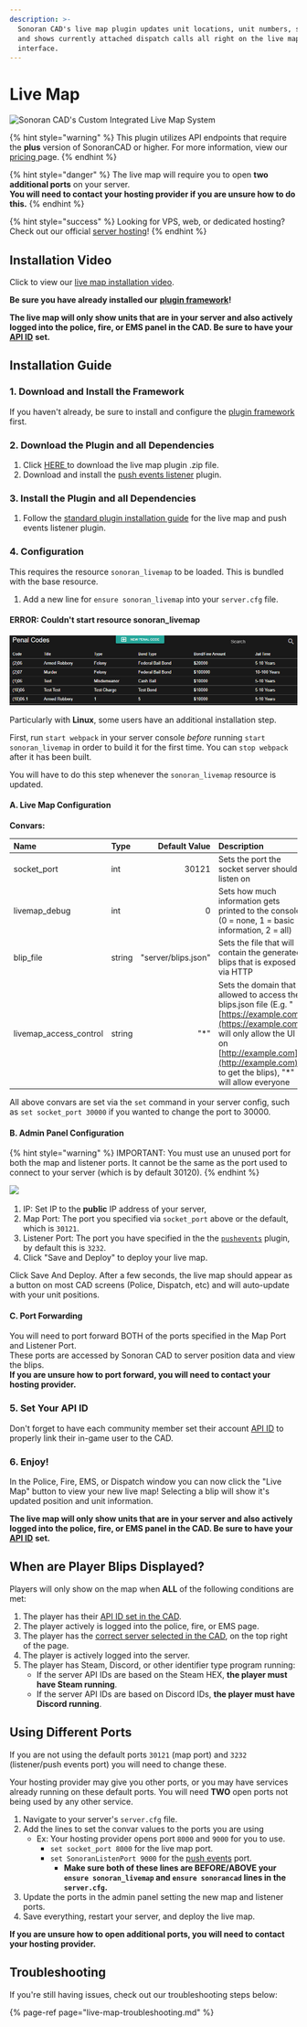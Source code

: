 ```yaml
---
description: >-
  Sonoran CAD's live map plugin updates unit locations, unit numbers, statuses,
  and shows currently attached dispatch calls all right on the live map
  interface.
---
```


# Live Map

![Sonoran CAD&apos;s Custom Integrated Live Map System](../../../../.gitbook/assets/live_map.png)

{% hint style="warning" %}
This plugin utilizes API endpoints that require the **plus** version of SonoranCAD or higher. For more information, view our [pricing ](../../../../pricing/faq/)page.
{% endhint %}

{% hint style="danger" %}
The live map will require you to open **two additional ports** on your server.  
**You will need to contact your hosting provider if you are unsure how to do this.**
{% endhint %}

{% hint style="success" %}
Looking for VPS, web, or dedicated hosting? Check out our official [server hosting](../../../../pricing/vps-hosting.md)!
{% endhint %}

## Installation Video

Click to view our [live map installation video](https://youtu.be/dhUCfvdLZ_U).

**Be sure you have already installed our** [**plugin framework**](../../framework-installation.md)**!**

**The live map will only show units that are in your server and also actively logged into the police, fire, or EMS panel in the CAD. Be sure to have your** [**API ID**](../../../../sonoran-cad/api-integration/getting-started/setting-your-api-id.md) **set.**

## Installation Guide

### 1. Download and Install the Framework

If you haven't already, be sure to install and configure the [plugin framework](../../framework-installation.md) first.

### 2. Download the Plugin and all Dependencies

1. Click [HERE ](https://github.com/Sonoran-Software/sonoran_livemap/releases)to download the live map plugin .zip file.
2. Download and install the [push events listener](../push-events.md) plugin.

### 3. Install the Plugin and all Dependencies

1. Follow the [standard plugin installation guide](../../plugin-installation/) for the live map and push events listener plugin.

### 4. Configuration

This requires the resource `sonoran_livemap` to be loaded. This is bundled with the base resource.

1. Add a new line for `ensure sonoran_livemap` into your `server.cfg` file.

#### ERROR: Couldn't start resource sonoran\_livemap

![Error message without starting webpack](../../../../.gitbook/assets/image%20%2850%29.png)

Particularly with **Linux**, some users have an additional installation step.

First, run `start webpack` in your server console _before_ running `start sonoran_livemap` in order to build it for the first time. You can `stop webpack` after it has been built.

You will have to do this step whenever the `sonoran_livemap` resource is updated.

#### A. Live Map Configuration

**Convars:**

| Name | Type | Default Value | Description |
| :--- | :--- | ---: | :--- |
| socket\_port | int | 30121 | Sets the port the socket server should listen on |
| livemap\_debug | int | 0 | Sets how much information gets printed to the console \(0 = none, 1 = basic information, 2 = all\) |
| blip\_file | string | "server/blips.json" | Sets the file that will contain the generated blips that is exposed via HTTP |
| livemap\_access\_control | string | "\*" | Sets the domain that is allowed to access the blips.json file \(E.g. "[https://example.com](https://example.com)" will only allow the UI on [http://example.com](http://example.com) to get the blips\), "\*" will allow everyone |

All above convars are set via the `set` command in your server config, such as `set socket_port 30000` if you wanted to change the port to 30000.

#### B. Admin Panel Configuration

{% hint style="warning" %}
IMPORTANT: You must use an unused port for both the map and listener ports. It cannot be the same as the port used to connect to your server \(which is by default 30120\).
{% endhint %}

![](../../../../.gitbook/assets/livemap_config.png)

1. IP: Set IP to the **public** IP address of your server, 
2. Map Port: The port you specified via `socket_port` above or the default, which is `30121`.
3. Listener Port: The port you have specified in the the [`pushevents`](../../../../sonoran-cad/api-integration/push-events/) plugin, by default this is `3232`.
4. Click "Save and Deploy" to deploy your live map.

Click Save And Deploy. After a few seconds, the live map should appear as a button on most CAD screens \(Police, Dispatch, etc\) and will auto-update with your unit positions.

#### C. Port Forwarding

You will need to port forward BOTH of the ports specified in the Map Port and Listener Port.  
These ports are accessed by Sonoran CAD to server position data and view the blips.  
**If you are unsure how to port forward, you will need to contact your hosting provider.**

### **5**. Set Your API ID

Don't forget to have each community member set their account [API ID](../../../../sonoran-cad/api-integration/getting-started/setting-your-api-id.md) to properly link their in-game user to the CAD.

### **6. Enjoy!**

In the Police, Fire, EMS, or Dispatch window you can now click the "Live Map" button to view your new live map! Selecting a blip will show it's updated position and unit information.

**The live map will only show units that are in your server and also actively logged into the police, fire, or EMS panel in the CAD. Be sure to have your** [**API ID**](../../../../sonoran-cad/api-integration/getting-started/setting-your-api-id.md) **set.**

## When are Player Blips Displayed?

Players will only show on the map when **ALL** of the following conditions are met:

1. The player has their [API ID set in the CAD](../../../../sonoran-cad/api-integration/getting-started/setting-your-api-id.md).
2. The player actively is logged into the police, fire, or EMS page.
3. The player has the [correct server selected in the CAD](../../../../tutorials/customization/configuring-multiple-servers.md), on the top right of the page.
4. The player is actively logged into the server.
5. The player has Steam, Discord, or other identifier type program running:
   * If the server API IDs are based on the Steam HEX, **the player must have Steam running**.
   * If the server API IDs are based on Discord IDs, **the player must have Discord running**.

## Using Different Ports

If you are not using the default ports `30121` \(map port\) and `3232` \(listener/push events port\) you will need to change these.

Your hosting provider may give you other ports, or you may have services already running on these default ports. You will need **TWO** open ports not being used by any other service.

1. Navigate to your server's `server.cfg` file.
2. Add the lines to set the convar values to the ports you are using
   * Ex: Your hosting provider opens port `8000` and `9000` for you to use.
     * `set socket_port 8000` for the live map port.
     * `set SonoranListenPort 9000` for the [push events](../../../../sonoran-cad/api-integration/push-events/) port.
       * **Make sure both of these lines are BEFORE/ABOVE your `ensure sonoran_livemap` and `ensure sonorancad` lines in the `server.cfg`.**
3. Update the ports in the admin panel setting the new map and listener ports.
4. Save everything, restart your server, and deploy the live map.

**If you are unsure how to open additional ports, you will need to contact your hosting provider.**

## Troubleshooting

If you're still having issues, check out our troubleshooting steps below:

{% page-ref page="live-map-troubleshooting.md" %}

